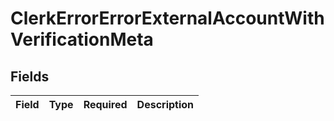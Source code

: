 # ClerkErrorErrorExternalAccountWithVerificationMeta


## Fields

| Field       | Type        | Required    | Description |
| ----------- | ----------- | ----------- | ----------- |